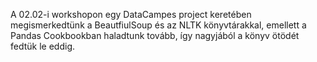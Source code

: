 ﻿A 02.02-i workshopon egy DataCampes project keretében megismerkedtünk a BeautfiulSoup és az NLTK könyvtárakkal, emellett a Pandas Cookbookban haladtunk tovább, így nagyjából a könyv ötödét fedtük le eddig.